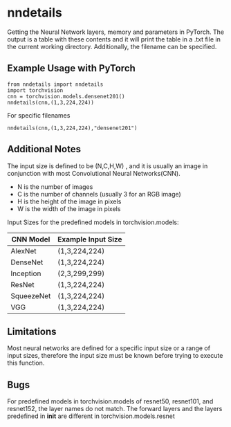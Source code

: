 # nndetails

Getting the Neural Network layers, memory and parameters in PyTorch. The output is a table with these contents and it will print the table in a .txt file in the current working directory. Additionally, the filename can be specified.

## Example Usage with PyTorch

```
from nndetails import nndetails
import torchvision
cnn = torchvision.models.densenet201()
nndetails(cnn,(1,3,224,224))
```
For specific filenames
```
nndetails(cnn,(1,3,224,224),"densenet201")
```

## Additional Notes

The input size is defined to be (N,C,H,W) , and it is usually an image in conjunction with most Convolutional Neural Networks(CNN).
* N is the number of images
* C is the number of channels (usually 3 for an RGB image)
* H is the height of the image in pixels
* W is the width of the image in pixels

Input Sizes for the predefined models in torchvision.models:

CNN Model  | Example Input Size
------------- | -------------
AlexNet  | (1,3,224,224)
DenseNet  | (1,3,224,224)
Inception | (2,3,299,299)
ResNet | (1,3,224,224)
SqueezeNet | (1,3,224,224)
VGG | (1,3,224,224)

## Limitations

Most neural networks are defined for a specific input size or a range of input sizes, therefore the input size must be known before trying to execute this function. 

## Bugs

For predefined models in torchvision.models of resnet50, resnet101, and resnet152, the layer names do not match. The forward layers and the layers predefined in __init__ are different in torchvision.models.resnet
